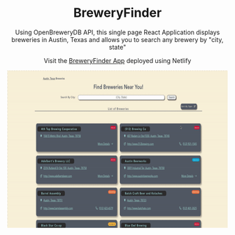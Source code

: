 <h1 align="center">BreweryFinder</h1>

<p align="center">Using OpenBreweryDB API, this single page React Application displays breweries in Austin, Texas and  allows you to search any brewery by "city, state"</p>

<p align="center">Visit the <a href="https://thebreweryfinder.netlify.app/">BreweryFinder App</a> deployed using Netlify</p>

<div align="center">
    <img src="./public/BreweryFinder.gif" alt="BreweryFinderGif" height="360px" />
</div>